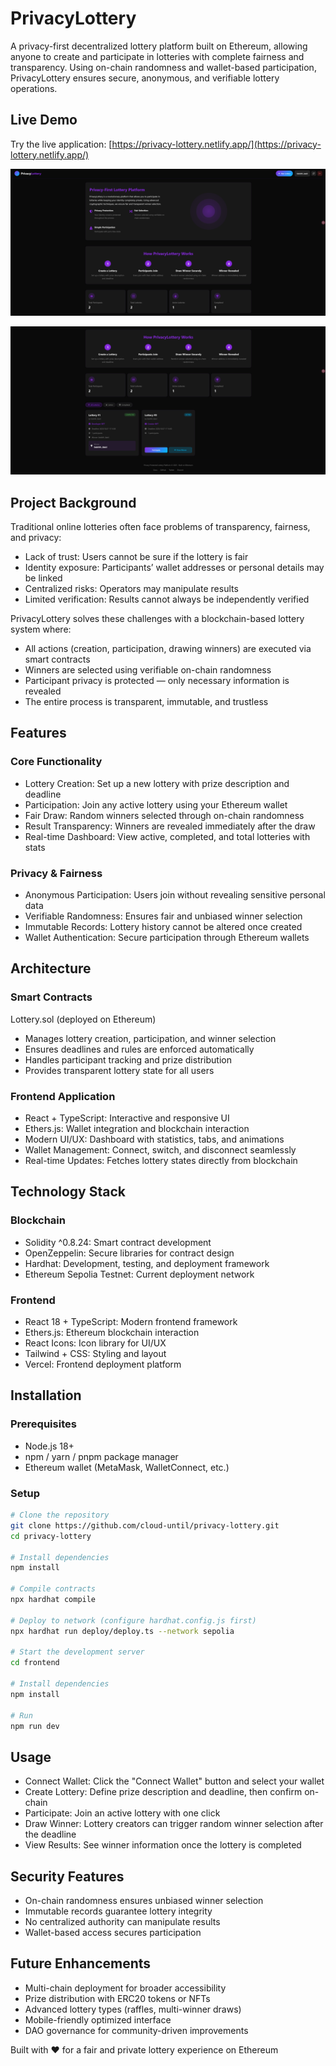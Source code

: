 # PrivacyLottery

A privacy-first decentralized lottery platform built on Ethereum, allowing anyone to create and participate in lotteries with complete fairness and transparency. Using on-chain randomness and wallet-based participation, PrivacyLottery ensures secure, anonymous, and verifiable lottery operations.

## Live Demo

Try the live application: [https://privacy-lottery.netlify.app/](https://privacy-lottery.netlify.app/)

![image](./image1.png)

![image](./image2.png)

## Project Background

Traditional online lotteries often face problems of transparency, fairness, and privacy:

- Lack of trust: Users cannot be sure if the lottery is fair
- Identity exposure: Participants’ wallet addresses or personal details may be linked
- Centralized risks: Operators may manipulate results
- Limited verification: Results cannot always be independently verified

PrivacyLottery solves these challenges with a blockchain-based lottery system where:

- All actions (creation, participation, drawing winners) are executed via smart contracts
- Winners are selected using verifiable on-chain randomness
- Participant privacy is protected — only necessary information is revealed
- The entire process is transparent, immutable, and trustless

## Features

### Core Functionality

- Lottery Creation: Set up a new lottery with prize description and deadline
- Participation: Join any active lottery using your Ethereum wallet
- Fair Draw: Random winners selected through on-chain randomness
- Result Transparency: Winners are revealed immediately after the draw
- Real-time Dashboard: View active, completed, and total lotteries with stats

### Privacy & Fairness

- Anonymous Participation: Users join without revealing sensitive personal data
- Verifiable Randomness: Ensures fair and unbiased winner selection
- Immutable Records: Lottery history cannot be altered once created
- Wallet Authentication: Secure participation through Ethereum wallets

## Architecture

### Smart Contracts

Lottery.sol (deployed on Ethereum)

- Manages lottery creation, participation, and winner selection
- Ensures deadlines and rules are enforced automatically
- Handles participant tracking and prize distribution
- Provides transparent lottery state for all users

### Frontend Application

- React + TypeScript: Interactive and responsive UI
- Ethers.js: Wallet integration and blockchain interaction
- Modern UI/UX: Dashboard with statistics, tabs, and animations
- Wallet Management: Connect, switch, and disconnect seamlessly
- Real-time Updates: Fetches lottery states directly from blockchain

## Technology Stack

### Blockchain

- Solidity ^0.8.24: Smart contract development
- OpenZeppelin: Secure libraries for contract design
- Hardhat: Development, testing, and deployment framework
- Ethereum Sepolia Testnet: Current deployment network

### Frontend

- React 18 + TypeScript: Modern frontend framework
- Ethers.js: Ethereum blockchain interaction
- React Icons: Icon library for UI/UX
- Tailwind + CSS: Styling and layout
- Vercel: Frontend deployment platform

## Installation

### Prerequisites

- Node.js 18+
- npm / yarn / pnpm package manager
- Ethereum wallet (MetaMask, WalletConnect, etc.)

### Setup

```bash
# Clone the repository
git clone https://github.com/cloud-until/privacy-lottery.git
cd privacy-lottery

# Install dependencies
npm install

# Compile contracts
npx hardhat compile

# Deploy to network (configure hardhat.config.js first)
npx hardhat run deploy/deploy.ts --network sepolia

# Start the development server
cd frontend

# Install dependencies
npm install

# Run
npm run dev   
```

## Usage

- Connect Wallet: Click the "Connect Wallet" button and select your wallet
- Create Lottery: Define prize description and deadline, then confirm on-chain
- Participate: Join an active lottery with one click
- Draw Winner: Lottery creators can trigger random winner selection after the deadline
- View Results: See winner information once the lottery is completed

## Security Features

- On-chain randomness ensures unbiased winner selection
- Immutable records guarantee lottery integrity
- No centralized authority can manipulate results
- Wallet-based access secures participation

## Future Enhancements

- Multi-chain deployment for broader accessibility
- Prize distribution with ERC20 tokens or NFTs
- Advanced lottery types (raffles, multi-winner draws)
- Mobile-friendly optimized interface
- DAO governance for community-driven improvements

Built with ❤️ for a fair and private lottery experience on Ethereum
